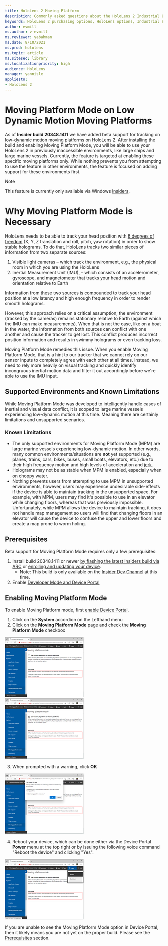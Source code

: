 ```yaml
---
title: HoloLens 2 Moving Platform
description: Commonly asked questions about the HoloLens 2 Industrial Edition
keywords: HoloLens 2 purchasing options, HoloLens options, Industrial Edition
author: evmill
ms.author: v-evmill
ms.reviewer: yabahman
ms.date: 8/10/2021
ms.prod: hololens
ms.topic: article
ms.sitesec: library
ms.localizationpriority: high
audience: HoloLens
manager: yannisle
appliesto:
- HoloLens 2
---
```


# Moving Platform Mode on Low Dynamic Motion Moving Platforms

As of **Insider build 20348.1411** we have added beta support for tracking on low-dynamic motion moving platforms on HoloLens 2. After installing the build and enabling Moving Platform Mode, you will be able to use your HoloLens 2 in previously inaccessible environments, like large ships and large marine vessels. Currently, the feature is targeted at enabling these specific moving platforms only. While nothing prevents you from attempting to use the feature in other environments, the feature is focused on adding support for these environments first.

> [!NOTE]
> This feature is currently only available via Windows [Insiders](https://docs.microsoft.com/en-us/hololens/hololens-insider).

# Why Moving Platform Mode is Necessary

HoloLens needs to be able to track your head position with [6 degrees of freedom](https://en.wikipedia.org/wiki/Six_degrees_of_freedom) (X, Y, Z translation and roll, pitch, yaw rotation) in order to show stable holograms. To do that, HoloLens tracks two similar pieces of information from two separate sources:

1. Visible light cameras – which track the environment, e.g., the physical room in which you are using the HoloLens
1. Inertial Measurement Unit (IMU), – which consists of an accelerometer, gyroscope, and magnetometer that tracks your head motion and orientation relative to Earth

Information from these two sources is compounded to track your head position at a low latency and high enough frequency in order to render smooth holograms.

However, this approach relies on a critical assumption; the environment (tracked by the cameras) remains stationary relative to Earth (against which the IMU can make measurements). When that is not the case, like on a boat in the water, the information from both sources can conflict with one another and cause the tracker to get lost. This conflict produces incorrect position information and results in swimmy holograms or even tracking loss.

Moving Platform Mode remedies this issue. When you enable Moving Platform Mode, that is a hint to our tracker that we cannot rely on our sensor inputs to completely agree with each other at all times. Instead, we need to rely more heavily on visual tracking and quickly identify incongruous inertial motion data and filter it out accordingly before we&#39;re able to use the IMU input.

## Supported Environments and Known Limitations

While Moving Platform Mode was developed to intelligently handle cases of inertial and visual data conflict, it is scoped to large marine vessels experiencing low-dynamic motion at this time. Meaning there are certainly limitations and unsupported scenarios.

### Known Limitations

- The only supported environments for Moving Platform Mode (MPM) are large marine vessels experiencing low-dynamic motion. In other words, many common environments/situations are **not** yet supported (e.g., planes, trains, cars, bikes, buses, small boats, elevators, etc.) due to their high frequency motion and high levels of acceleration and [jerk](https://en.wikipedia.org/wiki/Jerk_(physics)).
- Holograms may not be as stable when MPM is enabled, especially when on choppy water.
- Nothing prevents users from attempting to use MPM in unsupported environments, however, users may experience undesirable side-effects if the device is able to maintain tracking in the unsupported space. For example, with MPM, users may find it&#39;s possible to use in an elevator while changing floors, whereas that was previously impossible. Unfortunately, while MPM allows the device to maintain tracking, it does not handle map management so users will find that changing floors in an elevator will cause the device to confuse the upper and lower floors and create a map prone to worm holing.

## Prerequisites

Beta support for Moving Platform Mode requires only a few prerequisites:

1. Install build 20348.1411 or newer [by flashing the latest Insiders build via ARC](hololens-insider.md#ffu-download-and-flash-directions) or [enrolling and updating your device](hololens-insider.md#start-receiving-insider-builds).
   - Note: This build is only available on the [Insider Dev Channel](https://docs.microsoft.com/hololens/hololens-insider#start-receiving-insider-builds) at this time.
2. Enable [Developer Mode and Device Portal](/mixed-reality/develop/platform-capabilities-and-apis/using-the-windows-device-portal)

## Enabling Moving Platform Mode

To enable Moving Platform mode, first [enable Device Portal](/windows/mixed-reality/develop/platform-capabilities-and-apis/using-the-windows-device-portal).

1. Click on the **System** accordion on the Lefthand menu
2. Click on the **Moving Platform Mode** page and check the **Moving Platform Mode** checkbox

![](.\images\moving-platform-1.png) ![](.\images\moving-platform-2.png)

3. When prompted with a warning, click **OK**

![](.\images\moving-platform-3.png)

4. Reboot your device, which can be done either via the Device Portal **Power** menu at the top right or by issuing the following voice command &quot;Reboot the device&quot; and clicking &quot;Yes&quot;.

![](.\images\moving-platform-4.png)

If you are unable to see the Moving Platform Mode option in Device Portal, then it likely means you are not yet on the proper build. Please see the [Prerequisites](#prerequisites) section.